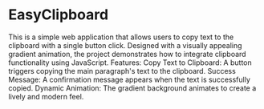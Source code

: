 # EasyClipboard
This is a simple web application that allows users to copy text to the clipboard with a single button click. Designed with a visually appealing gradient animation, the project demonstrates how to integrate clipboard functionality using JavaScript.
Features:
Copy Text to Clipboard: A button triggers copying the main paragraph's text to the clipboard.
Success Message: A confirmation message appears when the text is successfully copied.
Dynamic Animation: The gradient background animates to create a lively and modern feel.